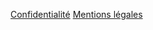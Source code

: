 <a href="https://daveisa88.github.io/landingpage-immo-loi/confidentialite.html">Confidentialité</a>
<a href="https://daveisa88.github.io/landingpage-immo-loi/mentions-legales.html">Mentions légales</a>


